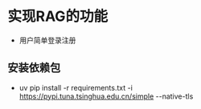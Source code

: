 # 实现RAG的功能

- 用户简单登录注册

## 安装依赖包

- uv pip install -r requirements.txt -i https://pypi.tuna.tsinghua.edu.cn/simple --native-tls